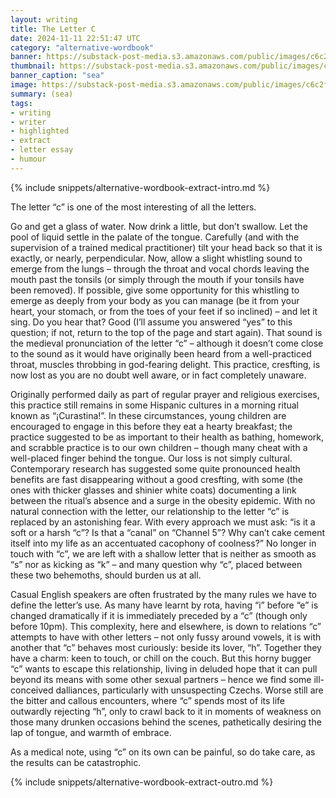 ```yaml
---
layout: writing
title: The Letter C
date: 2024-11-11 22:51:47 UTC
category: "alternative-wordbook"
banner: https://substack-post-media.s3.amazonaws.com/public/images/c6c2f8d6-e8e2-4ddf-8787-54d6ade9b8a4_1024x1024.png
thumbnail: https://substack-post-media.s3.amazonaws.com/public/images/c6c2f8d6-e8e2-4ddf-8787-54d6ade9b8a4_1024x1024.png
banner_caption: "sea" 
image: https://substack-post-media.s3.amazonaws.com/public/images/c6c2f8d6-e8e2-4ddf-8787-54d6ade9b8a4_1024x1024.png
summary: (sea)
tags:
- writing
- writer
- highlighted
- extract
- letter essay
- humour
---
```

{% include snippets/alternative-wordbook-extract-intro.md %}

The letter “c” is one of the most interesting of all the letters.

Go and get a glass of water. Now drink a little, but don’t swallow. Let the pool of liquid settle in the palate of the tongue. Carefully (and with the supervision of a trained medical practitioner) tilt your head back so that it is exactly, or nearly, perpendicular. Now, allow a slight whistling sound to emerge from the lungs – through the throat and vocal chords leaving the mouth past the tonsils (or simply through the mouth if your tonsils have been removed). If possible, give some opportunity for this whistling to emerge as deeply from your body as you can manage (be it from your heart, your stomach, or from the toes of your feet if so inclined) – and let it sing. Do you hear that? Good (I’ll assume you answered “yes” to this question; if not, return to the top of the page and start again). That sound is the medieval pronunciation of the letter “c” – although it doesn’t come close to the sound as it would have originally been heard from a well-practiced throat, muscles throbbing in god-fearing delight. This practice, cresfting, is now lost as you are no doubt well aware, or in fact completely unaware.

Originally performed daily as part of regular prayer and religious exercises, this practice still remains in some Hispanic cultures in a morning ritual known as “¡Curastina!”. In these circumstances, young children are encouraged to engage in this before they eat a hearty breakfast; the practice suggested to be as important to their health as bathing, homework, and scrabble practice is to our own children – though many cheat with a well-placed finger behind the tongue. Our loss is not simply cultural. Contemporary research has suggested some quite pronounced health benefits are fast disappearing without a good cresfting, with some (the ones with thicker glasses and shinier white coats) documenting a link between the ritual’s absence and a surge in the obesity epidemic. With no natural connection with the letter, our relationship to the letter “c” is replaced by an astonishing fear. With every approach we must ask: “is it a soft or a harsh “c”? Is that a “canal” on “Channel 5”? Why can’t cake cement itself into my life as an accentuated cacophony of coolness?” No longer in touch with “c”, we are left with a shallow letter that is neither as smooth as “s” nor as kicking as “k” – and many question why “c”, placed between these two behemoths, should burden us at all.

Casual English speakers are often frustrated by the many rules we have to define the letter’s use. As many have learnt by rota, having “i” before “e” is changed dramatically if it is immediately preceded by a “c” (though only before 10pm). This complexity, here and elsewhere, is down to relations “c” attempts to have with other letters – not only fussy around vowels, it is with another that “c” behaves most curiously: beside its lover, “h”. Together they have a charm: keen to touch, or chill on the couch. But this horny bugger “c” wants to escape this relationship, living in deluded hope that it can pull beyond its means with some other sexual partners – hence we find some ill-conceived dalliances, particularly with unsuspecting Czechs. Worse still are the bitter and callous encounters, where “c” spends most of its life outwardly rejecting “h”, only to crawl back to it in moments of weakness on those many drunken occasions behind the scenes, pathetically desiring the lap of tongue, and warmth of embrace.

As a medical note, using “c” on its own can be painful, so do take care, as the results can be catastrophic.

{% include snippets/alternative-wordbook-extract-outro.md %}